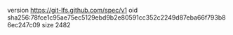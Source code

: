 version https://git-lfs.github.com/spec/v1
oid sha256:78fce1c95ae75ec5129ebd9b2e80591cc352c2249d87eba66f793b86ec247c09
size 2482
